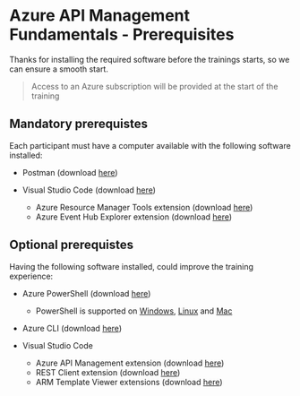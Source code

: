 # Azure API Management Fundamentals - Prerequisites

Thanks for installing the required software before the trainings starts, so we can ensure a smooth start.

> Access to an Azure subscription will be provided at the start of the training

## Mandatory prerequistes

Each participant must have a computer available with the following software installed:

* Postman (download [here](https://www.postman.com/downloads/))

* Visual Studio Code (download [here](https://code.visualstudio.com/download))
    * Azure Resource Manager Tools extension (download [here](https://marketplace.visualstudio.com/items?itemName=msazurermtools.azurerm-vscode-tools))
    * Azure Event Hub Explorer extension (download [here](https://marketplace.visualstudio.com/items?itemName=Summer.azure-event-hub-explorer))

## Optional prerequistes

Having the following software installed, could improve the training experience:

* Azure PowerShell (download [here](https://docs.microsoft.com/en-us/powershell/azure/install-az-ps))
    * PowerShell is supported on [Windows](https://docs.microsoft.com/en-us/powershell/scripting/install/installing-powershell-core-on-windows?view=powershell-7), [Linux](https://docs.microsoft.com/en-us/powershell/scripting/install/installing-powershell-core-on-linux?view=powershell-7) and [Mac](https://docs.microsoft.com/en-us/powershell/scripting/install/installing-powershell-core-on-macos?view=powershell-7) 

* Azure CLI (download [here](https://docs.microsoft.com/en-us/cli/azure/install-azure-cli))
* Visual Studio Code
    * Azure API Management extension (download [here](https://marketplace.visualstudio.com/items?itemName=ms-azuretools.vscode-apimanagement))
    * REST Client extension (download [here](https://marketplace.visualstudio.com/items?itemName=humao.rest-client))
    * ARM Template Viewer extensions (download [here](https://marketplace.visualstudio.com/items?itemName=bencoleman.armview))